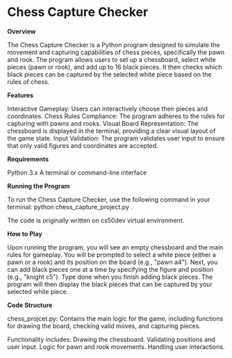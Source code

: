 # Chess Capture Checker

**Overview**

The Chess Capture Checker is a Python program designed to simulate the movement and capturing capabilities of chess pieces, specifically the pawn and rook. The program allows users to set up a chessboard, select white pieces (pawn or rook), and add up to 16 black pieces. It then checks which black pieces can be captured by the selected white piece based on the rules of chess.

**Features**

Interactive Gameplay: Users can interactively choose their pieces and coordinates.
Chess Rules Compliance: The program adheres to the rules for capturing with pawns and rooks.
Visual Board Representation: The chessboard is displayed in the terminal, providing a clear visual layout of the game state.
Input Validation: The program validates user input to ensure that only valid figures and coordinates are accepted.

**Requirements**

Python 3.x
A terminal or command-line interface

**Running the Program**

To run the Chess Capture Checker, use the following command in your terminal: python chess_capture_project.py .

The code is originally written on cs50dev virtual environment.

**How to Play**

Upon running the program, you will see an empty chessboard and the main rules for gameplay.
You will be prompted to select a white piece (either a pawn or a rook) and its position on the board (e.g., "pawn a4").
Next, you can add black pieces one at a time by specifying the figure and position (e.g., "knight c5"). Type done when you finish adding black pieces.
The program will then display the black pieces that can be captured by your selected white piece.

**Code Structure**

chess_projcet.py: Contains the main logic for the game, including functions for drawing the board, checking valid moves, and capturing pieces.

Functionality includes:
Drawing the chessboard.
Validating positions and user input.
Logic for pawn and rook movements.
Handling user interactions.
